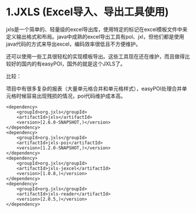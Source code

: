 # 1.JXLS (Excel导入、导出工具使用)

 jxls是一个简单的、轻量级的excel导出库，使用特定的标记在excel模板文件中来定义输出格式和布局。java中成熟的excel导出工具有pol、jxl，但他们都是使用java代码的方式来导出excel，编码效率很低且不方便维护。

还可以使用一些工具很轻松的实现模板导出。这些工具现在还在维护，而且做得比较好的国内的有easyPOI，国外的就是这个JXLS了。

比较：

项目中有很多复杂的报表（大量单元格合并和单元格样式），easyPOI处理合并单元格时候容易出现残损的情况，poi代码维护成本高。

```
<dependency>
    <groupId>org.jxls</groupId>
    <artifactId>jxls</artifactId>
    <version>[2.6.0-SNAPSHOT,)</version>
</dependency>
<dependency>
    <groupId>org.jxls</groupId>
    <artifactId>jxls-poi</artifactId>
    <version>[1.2.0-SNAPSHOT,)</version>
</dependency>
<dependency>
    <groupId>org.jxls</groupId>
    <artifactId>jxls-jexcel</artifactId>
    <version>[1.0.8,)</version>
</dependency>
<dependency>
    <groupId>org.jxls</groupId>
    <artifactId>jxls-reader</artifactId>
    <version>[2.0.5,)</version>
</dependency>
```

# 



